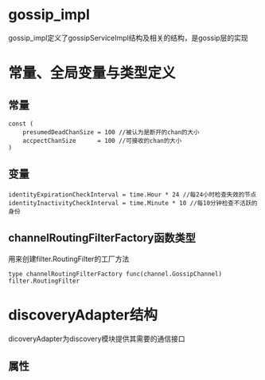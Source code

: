 gossip_impl
===

gossip_impl定义了gossipServiceImpl结构及相关的结构，是gossip层的实现

# 常量、全局变量与类型定义

## 常量

```golang
const (
	presumedDeadChanSize = 100 //被认为是断开的chan的大小
	accpectChanSize      = 100 //可接收的chan的大小
)
```

## 变量

```golang
identityExpirationCheckInterval = time.Hour * 24 //每24小时检查失效的节点
identityInactivityCheckInterval = time.Minute * 10 //每10分钟检查不活跃的身份
```

## channelRoutingFilterFactory函数类型

用来创建filter.RoutingFilter的工厂方法

```golang
type channelRoutingFilterFactory func(channel.GossipChannel) filter.RoutingFilter
```

# discoveryAdapter结构

dicoveryAdapter为discovery模块提供其需要的通信接口

## 属性

